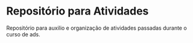 <h1>Repositório para Atividades</h1>
Repositório para auxilio e organização de atividades passadas durante o curso de ads.
